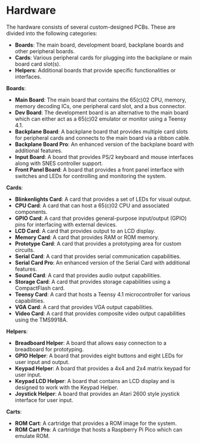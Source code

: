 Hardware
========

The hardware consists of several custom-designed PCBs. These are divided into the following categories:

- **Boards**: The main board, development board, backplane boards and other peripheral boards.
- **Cards**: Various peripheral cards for plugging into the backplane or main board card slot(s).
- **Helpers**: Additional boards that provide specific functionalities or interfaces.

**Boards**:

- **Main Board**: The main board that contains the 65(c)02 CPU, memory, memory decoding ICs, one peripheral card slot, and a bus connector.
- **Dev Board**: The development board is an alternative to the main board which can either act as a 65(c)02 emulator or monitor using a Teensy 4.1.
- **Backplane Board**: A backplane board that provides multiple card slots for peripheral cards and connects to the main board via a ribbon cable.
- **Backplane Board Pro**: An enhanced version of the backplane board with additional features.
- **Input Board**: A board that provides PS/2 keyboard and mouse interfaces along with SNES controller support.
- **Front Panel Board**: A board that provides a front panel interface with switches and LEDs for controlling and monitoring the system.

**Cards**:

- **Blinkenlights Card**: A card that provides a set of LEDs for visual output. 
- **CPU Card**: A card that can host a 65(c)02 CPU and associated components. 
- **GPIO Card**: A card that provides general-purpose input/output (GPIO) pins for interfacing with external devices.
- **LCD Card**: A card that provides output to an LCD display.
- **Memory Card**: A card that provides RAM or ROM memory. 
- **Prototype Card**: A card that provides a prototyping area for custom circuits. 
- **Serial Card**: A card that provides serial communication capabilities. 
- **Serial Card Pro**: An enhanced version of the Serial Card with additional features. 
- **Sound Card**: A card that provides audio output capabilities.
- **Storage Card**: A card that provides storage capabilities using a CompactFlash card.
- **Teensy Card**: A card that hosts a Teensy 4.1 microcontroller for various capabilities.
- **VGA Card**: A card that provides VGA output capabilities.
- **Video Card**: A card that provides composite video output capabilities using the TMS9918A.

**Helpers**:

- **Breadboard Helper**: A board that allows easy connection to a breadboard for prototyping.
- **GPIO Helper**: A board that provides eight buttons and eight LEDs for user input and output.
- **Keypad Helper**: A board that provides a 4x4 and 2x4 matrix keypad for user input.
- **Keypad LCD Helper**: A board that contains an LCD display and is designed to work with the Keypad Helper.
- **Joystick Helper**: A board that provides an Atari 2600 style joystick interface for user input.

**Carts**:

- **ROM Cart**: A cartridge that provides a ROM image for the system.
- **ROM Cart Pro**: A cartridge that hosts a Raspberry Pi Pico which can emulate ROM.